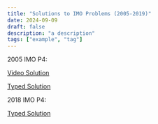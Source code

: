 ```yaml
---
title: "Solutions to IMO Problems (2005-2019)"
date: 2024-09-09
draft: false
description: "a description"
tags: ["example", "tag"]
---
```

2005 IMO P4:

[Video Solution](https://www.youtube.com/watch?v=-rRPkQrmzJw&t=2s)

[Typed Solution](2005_IMO_P4.pdf)

2018 IMO P4:

[Typed Solution](2018_IMO_P4.pdf)

